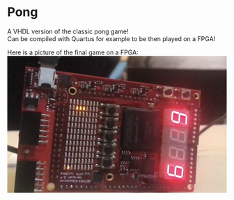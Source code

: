 # Pong
A VHDL version of the classic pong game!  
Can be compiled with Quartus for example to be then played on a FPGA!  

Here is a picture of the final game on a FPGA:   
![Example image](https://github.com/Liam-mza/Pong/blob/main/Image/example.jpg?raw=true)
